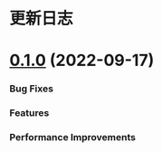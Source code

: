 # 更新日志

# [0.1.0](https://github.com/DataVizU/Paddle.js/compare/v2.1.0...v0.1.0) (2022-09-17)

### Bug Fixes

### Features

### Performance Improvements

